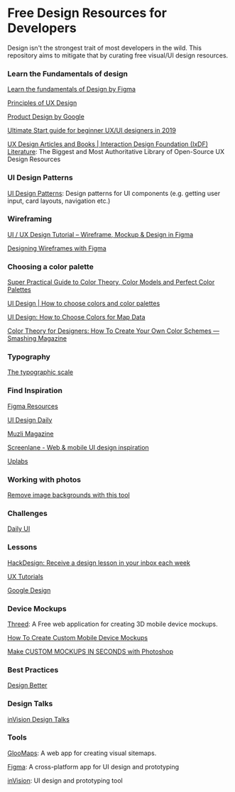 # Free Design Resources for Developers

Design isn't the strongest trait of most developers in the wild. This repository aims to mitigate that by curating free visual/UI design resources.

### Learn the Fundamentals of design

[Learn the fundamentals of Design by Figma](https://www.figma.com/resources/learn-design/)

[Principles of UX Design](https://www.invisionapp.com/ecourses/principles-of-ux-design)

[Product Design by Google](https://www.udacity.com/course/product-design--ud509)

[Ultimate Start guide for beginner UX/UI designers in 2019](https://uxdesign.cc/ultimate-start-guide-for-beginner-ux-ui-designer-b848be089589)

[UX Design Articles and Books | Interaction Design Foundation (IxDF) Literature](https://www.interaction-design.org/literature): The Biggest and Most Authoritative Library of Open-Source UX Design Resources

### UI Design Patterns

[UI Design Patterns](http://ui-patterns.com/): Design patterns for UI components (e.g. getting user input, card layouts, navigation etc.)

### Wireframing

[UI / UX Design Tutorial – Wireframe, Mockup & Design in Figma](https://www.youtube.com/watch?v=c9Wg6Cb_YlU)

[Designing Wireframes with Figma](https://www.youtube.com/watch?v=6t_dYhXyYjI)

### Choosing a color palette

[Super Practical Guide to Color Theory, Color Models and Perfect Color Palettes](https://www.youtube.com/watch?v=GyVMoejbGFg&list=PLwxrjMlQBFuS0z4NFjgp4Z8O_6ESnu8vv&index=28)

[UI Design | How to choose colors and color palettes](https://www.youtube.com/watch?v=wuZuvhF4u6U)

[UI Design: How to Choose Colors for Map Data](https://www.youtube.com/watch?v=DtdEZgm62AQ)

[Color Theory for Designers: How To Create Your Own Color Schemes — Smashing Magazine](https://www.smashingmagazine.com/2010/02/color-theory-for-designer-part-3-creating-your-own-color-palettes/)

### Typography

[The typographic scale](https://spencermortensen.com/articles/typographic-scale/)

### Find Inspiration

[Figma Resources](https://www.figmaresources.com/)

[UI Design Daily](https://www.uidesigndaily.com)

[Muzli Magazine](https://medium.muz.li/)

[Screenlane - Web & mobile UI design inspiration](https://screenlane.com/?ref=uimovement)

[Uplabs](https://www.uplabs.com/)

### Working with photos

[Remove image backgrounds with this tool](https://remove.bg )

### Challenges

[Daily UI](https://www.dailyui.co/)

### Lessons

 [HackDesign: Receive a design lesson in your inbox each week](https://hackdesign.org/)

[UX Tutorials](https://webdesign.tutsplus.com/categories/ux)

[Google Design](https://design.google/)

### Device Mockups

[Threed](https://threed.io): A Free web application for creating 3D mobile device mockups.

[How To Create Custom Mobile Device Mockups](https://www.youtube.com/watch?v=lc3H7Xpquf4&list=PLwxrjMlQBFuS0z4NFjgp4Z8O_6ESnu8vv&index=30)

[Make CUSTOM MOCKUPS IN SECONDS with Photoshop](https://www.youtube.com/watch?v=B1CtXPvFDXM)

### Best Practices

[Design Better](https://www.designbetter.co/)

### Design Talks

[inVision Design Talks](https://www.invisionapp.com/talks)

### Tools

[GlooMaps](https://www.gloomaps.com/): A web app for creating visual sitemaps.

[Figma](https://www.figma.com): A cross-platform app for UI design and prototyping

[inVision](https://www.invisionapp.com/): UI design and prototyping tool
